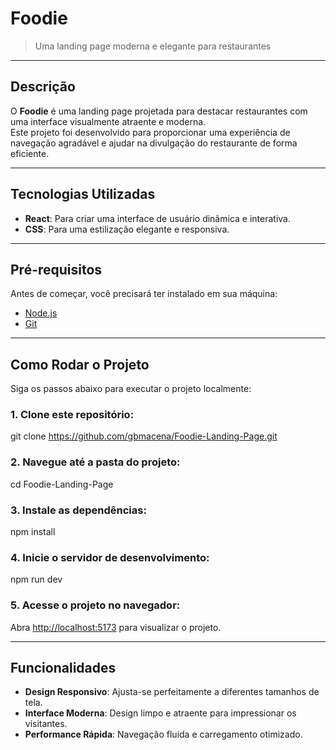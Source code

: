 
# **Foodie**

> Uma landing page moderna e elegante para restaurantes  

---

## **Descrição**

O **Foodie** é uma landing page projetada para destacar restaurantes com uma interface visualmente atraente e moderna.  
Este projeto foi desenvolvido para proporcionar uma experiência de navegação agradável e ajudar na divulgação do restaurante de forma eficiente.

---

## **Tecnologias Utilizadas**

- **React**: Para criar uma interface de usuário dinâmica e interativa.  
- **CSS**: Para uma estilização elegante e responsiva.  

---

## **Pré-requisitos**

Antes de começar, você precisará ter instalado em sua máquina:  
- [Node.js](https://nodejs.org/)  
- [Git](https://git-scm.com/)  

---

## **Como Rodar o Projeto**

Siga os passos abaixo para executar o projeto localmente:  

### 1. Clone este repositório:  

git clone https://github.com/gbmacena/Foodie-Landing-Page.git

### 2. Navegue até a pasta do projeto:  

cd Foodie-Landing-Page

### 3. Instale as dependências:  

npm install

### 4. Inicie o servidor de desenvolvimento:  

npm run dev

### 5. Acesse o projeto no navegador:  
Abra [http://localhost:5173](http://localhost:5173) para visualizar o projeto.  

---

## **Funcionalidades**

- **Design Responsivo**: Ajusta-se perfeitamente a diferentes tamanhos de tela.  
- **Interface Moderna**: Design limpo e atraente para impressionar os visitantes.  
- **Performance Rápida**: Navegação fluida e carregamento otimizado.  


